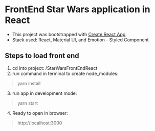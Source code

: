 # FrontEnd Star Wars application in React

- This project was bootstrapped with [Create React App](https://github.com/facebook/create-react-app).
- Stack used: React, Material UI, and Emotion - Styled Component 

## Steps to load front end
1. cd into project: /StarWarsFrontEndReact
2. run command in terminal to create node_modules:
>yarn install
3. run app in development mode:
>yarn start
4. Ready to open in browser:
>http://localhost:3000

